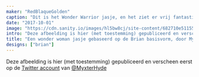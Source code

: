 ```yaml
---
maker: "RedBlaqueGolden"
caption: "Dit is het Wonder Warrior jasje, en het ziet er vrij fantastisch uit"
date: "2017-10-01"
image: "https://cdn.sanity.io/images/hl5bw8cj/site-content/682710e51155b4fa6ee19d98322aa6d9c7f9fc40-2320x1656.jpg"
intro: "Deze afbeelding is hier (met toestemming) gepubliceerd en verscheen eerst op de Twitter account van @MyxterHyde"
title: "Een wonder woman jasje gebaseerd op de Brian basisvorm, door Myxter Hyde"
designs: ["brian"]
---
```



Deze afbeelding is hier (met toestemming) gepubliceerd en verscheen eerst op de [Twitter account](https://twitter.com/MyxterHyde/status/914274197345570816) van [@MyxterHyde](https://twitter.com/MyxterHyde)

